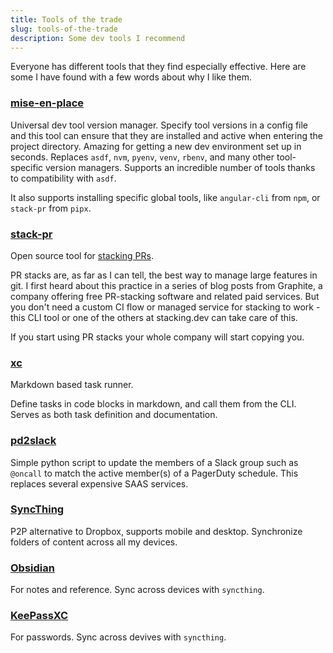 ```yaml
---
title: Tools of the trade
slug: tools-of-the-trade
description: Some dev tools I recommend
---
```


Everyone has different tools that they find especially effective. Here are some I have found with a few words about why I like them.

### [mise-en-place](https://mise.jdx.dev/)
Universal dev tool version manager. Specify tool versions in a config file and this tool can ensure that they are installed and active when entering the project directory. Amazing for getting a new dev environment set up in seconds. Replaces `asdf`, `nvm`, `pyenv`, `venv`, `rbenv`, and many other tool-specific version managers. Supports an incredible number of tools thanks to compatibility with `asdf`.

It also supports installing specific global tools, like `angular-cli` from `npm`, or `stack-pr` from `pipx`.

### [stack-pr](https://github.com/modular/stack-pr)
Open source tool for [stacking PRs](https://www.stacking.dev/).

PR stacks are, as far as I can tell, the best way to manage large features in git. I first heard about this practice in a series of blog posts from Graphite, a company offering free PR-stacking software and related paid services. But you don't need a custom CI flow or managed service for stacking to work - this CLI tool or one of the others at stacking.dev can take care of this.

If you start using PR stacks your whole company will start copying you.

### [xc](https://xcfile.dev/)
Markdown based task runner.

Define tasks in code blocks in markdown, and call them from the CLI. Serves as both task definition and documentation.

### [pd2slack](https://github.com/sidpremkumar/pd2slack)
Simple python script to update the members of a Slack group such as `@oncall` to match the active member(s) of a PagerDuty schedule. This replaces several expensive SAAS services.

### [SyncThing](https://syncthing.net/)
P2P alternative to Dropbox, supports mobile and desktop. Synchronize folders of content across all my devices.

### [Obsidian](https://obsidian.md/)
For notes and reference. Sync across devices with `syncthing`.

### [KeePassXC](https://keepassxc.org/)
For passwords. Sync across devives with `syncthing`.
